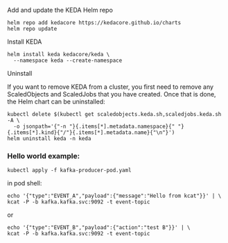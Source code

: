 Add and update the KEDA Helm repo
```shell
helm repo add kedacore https://kedacore.github.io/charts
helm repo update
```

Install KEDA

```shell
helm install keda kedacore/keda \
  --namespace keda --create-namespace
```

Uninstall

If you want to remove KEDA from a cluster, you first need to remove any ScaledObjects and ScaledJobs that you have created. Once that is done, the Helm chart can be uninstalled:

```shell
kubectl delete $(kubectl get scaledobjects.keda.sh,scaledjobs.keda.sh -A \
  -o jsonpath='{"-n "}{.items[*].metadata.namespace}{" "}{.items[*].kind}{"/"}{.items[*].metadata.name}{"\n"}')
helm uninstall keda -n keda
```


### Hello world example:
```shell
kubectl apply -f kafka-producer-pod.yaml
```

in pod shell:

```shell
echo '{"type":"EVENT_A","payload":{"message":"Hello from kcat"}}' | \
kcat -P -b kafka.kafka.svc:9092 -t event-topic
```

or
```shell
echo '{"type":"EVENT_B","payload":{"action":"test B"}}' | \
kcat -P -b kafka.kafka.svc:9092 -t event-topic

```
